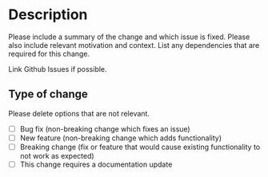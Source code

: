 # Description

Please include a summary of the change and which issue is fixed. Please also include relevant motivation and context. List any dependencies that are required for this change.

Link Github Issues if possible.

## Type of change

Please delete options that are not relevant.

- [ ] Bug fix (non-breaking change which fixes an issue)
- [ ] New feature (non-breaking change which adds functionality)
- [ ] Breaking change (fix or feature that would cause existing functionality to not work as expected)
- [ ] This change requires a documentation update
